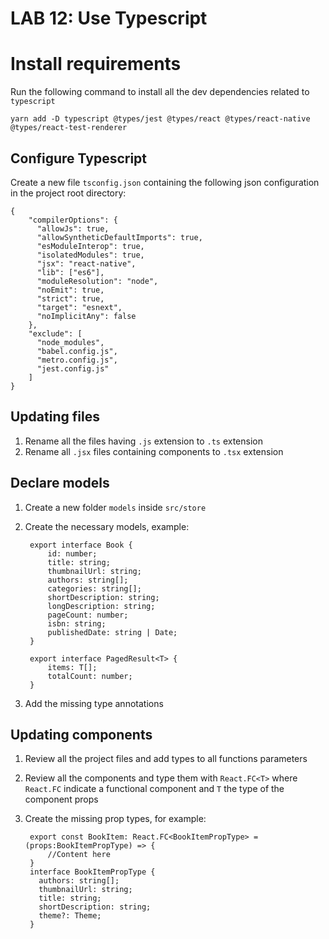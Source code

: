 # LAB 12: Use Typescript



# Install requirements

Run the following command to install all the dev dependencies related to `typescript`

	yarn add -D typescript @types/jest @types/react @types/react-native @types/react-test-renderer

## Configure Typescript

Create a new file `tsconfig.json` containing the following json configuration in the project root directory:


	{
	    "compilerOptions": {
	      "allowJs": true,
	      "allowSyntheticDefaultImports": true,
	      "esModuleInterop": true,
	      "isolatedModules": true,
	      "jsx": "react-native",
	      "lib": ["es6"],
	      "moduleResolution": "node",
	      "noEmit": true,
	      "strict": true,
	      "target": "esnext",   
	      "noImplicitAny": false
	    },
	    "exclude": [
	      "node_modules",
	      "babel.config.js",
	      "metro.config.js",
	      "jest.config.js"
	    ]
	}

## Updating files
1. Rename all the files having `.js` extension to `.ts` extension
2. Rename all `.jsx` files containing components to `.tsx` extension


## Declare models

1. Create a new folder `models` inside `src/store`
2. Create the necessary models, example:

		export interface Book {
		    id: number;
		    title: string;
		    thumbnailUrl: string;
		    authors: string[];
		    categories: string[];
		    shortDescription: string;
		    longDescription: string;
		    pageCount: number;
		    isbn: string;
		    publishedDate: string | Date;
		} 

		export interface PagedResult<T> {
		    items: T[];
		    totalCount: number;
		}

3. Add the missing type annotations

## Updating components

1. Review all the project files and add types to all functions parameters
2. Review all the components and type them with `React.FC<T>` where `React.FC` indicate a functional component and `T` the type of the component props
3. Create the missing prop types, for example:

		export const BookItem: React.FC<BookItemPropType> = (props:BookItemPropType) => {
		    //Content here
		}
		interface BookItemPropType {
		  authors: string[];
		  thumbnailUrl: string;
		  title: string;
		  shortDescription: string; 
		  theme?: Theme;
		}



